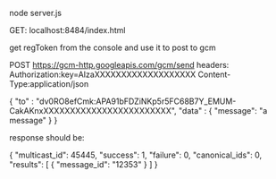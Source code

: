 ﻿node server.js

GET: localhost:8484/index.html

get regToken from the console and use it to post to gcm

POST https://gcm-http.googleapis.com/gcm/send
headers:
Authorization:key=AIzaXXXXXXXXXXXXXXXXXXX
Content-Type:application/json

{
  "to" : "dv0RO8efCmk:APA91bFDZiNKp5r5FC68B7Y_EMUM-CakAKnxXXXXXXXXXXXXXXXXXXXXXXXX",
  "data" : {
    "message": "a message"
  }
}


response should be:

{
    "multicast_id": 45445,
    "success": 1,
    "failure": 0,
    "canonical_ids": 0,
    "results": [
        {
            "message_id": "12353"
        }
    ]
}
